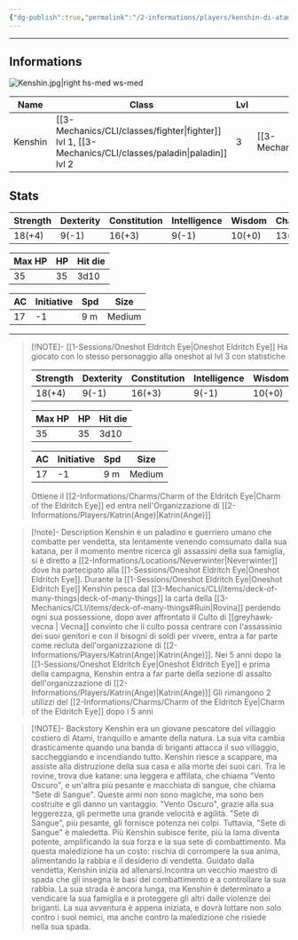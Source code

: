 ```yaml
---
{"dg-publish":true,"permalink":"/2-informations/players/kenshin-di-atami-pie/","noteIcon":""}
---
```



---

## Informations

![Kenshin.jpg|right hs-med ws-med](/img/user/Assets/Kenshin.jpg)

| Name    | Class                                | Lvl | Race      | height | Gender | Align        | Background |     |
| ------- | ------------------------------------ | --- | --------- | ------ | ------ | ------------ | ---------- | --- |
| Kenshin | [[3-Mechanics/CLI/classes/fighter\|fighter]] lvl 1, [[3-Mechanics/CLI/classes/paladin\|paladin]] lvl 2 | 3   | [[3-Mechanics/CLI/races/human\|human]] | 1.85m  | Male   | Chaotic Good | Pescatore  |     |


## Stats
| Strength | Dexterity | Constitution | Intelligence | Wisdom | Charisma |
| -------- | --------- | ------------ | ------------ | ------ | -------- |
| 18(+4)    | 9(-1)    | 16(+3)       | 9(-1)       | 10(+0) | 13(+1)   |

| Max HP | HP  | Hit die | 
| ------ | --- | ------- |
|    35  | 35  | 3d10    |

| AC  | Initiative | Spd | Size |
| ---- | ----- | --- | ---- |
|  17  |  -1  |  9 m  |  Medium  |

---

> [!NOTE]- [[1-Sessions/Oneshot Eldritch Eye\|Oneshot Eldritch Eye]]
> Ha giocato con lo stesso personaggio alla oneshot al lvl 3 con statistiche
> 
> | Strength | Dexterity | Constitution | Intelligence | Wisdom | Charisma |
> | -------- | --------- | ------------ | ------------ | ------ | -------- |
> | 18(+4)    | 9(-1)    | 16(+3)       | 9(-1)       | 10(+0) | 13(+1)  |
> 
> | Max HP | HP  | Hit die | 
> | ------ | --- | ------- |
> |    35  | 35  | 3d10     |
> 
> | AC  | Initiative | Spd | Size |
> | ---- | ----- | --- | ---- |
> |  17  |  -1  |  9 m  |  Medium  |
> 
> Ottiene il [[2-Informations/Charms/Charm of the Eldritch Eye\|Charm of the Eldritch Eye]] ed entra nell'Organizzazione di [[2-Informations/Players/Katrin(Ange)\|Katrin(Ange)]]

> [!note]- Description 
> Kenshin è un paladino e guerriero umano che combatte per vendetta, sta lentamente venendo comsumato dalla sua katana, per il momento mentre ricerca gli assassini della sua famiglia, si è diretto a [[2-Informations/Locations/Neverwinter\|Neverwinter]] dove ha partecipato alla [[1-Sessions/Oneshot Eldritch Eye\|Oneshot Eldritch Eye]].
> Durante la [[1-Sessions/Oneshot Eldritch Eye\|Oneshot Eldritch Eye]] Kenshin pesca dal [[3-Mechanics/CLI/items/deck-of-many-things\|deck-of-many-things]] la carta della [[3-Mechanics/CLI/items/deck-of-many-things#Ruin\|Rovina]] perdendo ogni sua possessione, dopo aver affrontato il Culto di [[greyhawk-vecna \| Vecna]] convinto che il culto possa centrare con l'assassinio dei suoi genitori e con il bisogni di soldi per vivere, entra a far parte come recluta dell'organizzazione di [[2-Informations/Players/Katrin(Ange)\|Katrin(Ange)]].
> Nei 5 anni dopo la [[1-Sessions/Oneshot Eldritch Eye\|Oneshot Eldritch Eye]] e prima della campagna, Kenshin entra a far parte della sezione di assalto dell'organizzazione di [[2-Informations/Players/Katrin(Ange)\|Katrin(Ange)]]
> Gli rimangono 2 utilizzi del [[2-Informations/Charms/Charm of the Eldritch Eye\|Charm of the Eldritch Eye]] dopo i 5 anni

> [!NOTE]- Backstory
> Kenshin era un giovane pescatore del villaggio costiero di Atami, tranquillo e amante della natura. La sua vita cambia drasticamente quando una banda di briganti attacca il suo villaggio, saccheggiando e incendiando tutto. Kenshin riesce a scappare, ma assiste alla distruzione della sua casa e alla morte dei suoi cari. Tra le rovine, trova due katane: una leggera e affilata, che chiama "Vento Oscuro", e un'altra più pesante e macchiata di sangue, che chiama "Sete di Sangue".
>Queste armi non sono magiche, ma sono ben costruite e gli danno un vantaggio. "Vento Oscuro", grazie alla sua leggerezza, gli permette una grande velocità e agilità. "Sete di Sangue", più pesante, gli fornisce potenza nei colpi.
>Tuttavia, "Sete di Sangue" è maledetta. Più Kenshin subisce ferite, più la lama diventa potente, amplificando la sua forza e la sua sete di combattimento. Ma questa maledizione ha un costo: rischia di corrompere la sua anima, alimentando la rabbia e il desiderio di vendetta.
>Guidato dalla vendetta, Kenshin inizia ad allenarsi.Incontra un vecchio maestro di spada che gli insegna le basi del combattimento e a controllare la sua rabbia. La sua strada è ancora lunga, ma Kenshin è determinato a vendicare la sua famiglia e a proteggere gli altri dalle violenze dei briganti. La sua avventura è appena iniziata, e dovrà lottare non solo contro i suoi nemici, ma anche contro la maledizione che risiede nella sua spada.